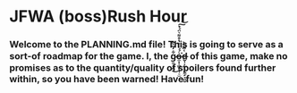 # JFWA (boss)Rush Hour

### Welcome to the PLANNING.md file! This is going to serve as a sort-of roadmap for the game. I, the g̷͍͉̹̭͋̓̃̀̃͜o̵̼̣̜̳̗̹̩̠̫͛́́̾͗̔̊͌͛̈́̉͘͠͝d̶̬̹̦̰͕̗̱̼̗̞͖̬͑̅̌̆̀ of this game, make no promises as to the quantity/quality of spoilers found further within, so you have been warned! Have fun!